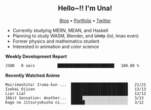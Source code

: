 <h2 align="center">
  Hello~!! I'm Una!
</h2>

<p align="center">
  <a href="https://anarchy.website/">Blog</a> &bull;
  <a href="https://una-ada.github.io/">Portfolio</a> &bull;
  <a href="https://twitter.com/xn__z7x">Twitter</a>
</p>

- Currently studying MERN, MEAN, and Haskell
- Planning to study WASM, Blender, and ~~Unity~~ (lol, lmao even)
- Former physics and mathematics student
- Interested in animation and color science

**Weekly Development Report**

<!--START_SECTION:waka-->

```txt
JSON   0 secs          █████████████████████████   100.00 %
```

<!--END_SECTION:waka-->

**Recently Watched Anime**

<!-- RECENT-ANIME:START -->

    Mairimashita! Iruma-kun ...  █████████████████████████   21/21
    Isekai Ojisan                █████████████████████████   13/13
    Liar Liar                    █████████████████████████   12/12
    16bit Sensation: Another...  █████░░░░░░░░░░░░░░░░░░░░   3/13
    Kage no Jitsuryokusha ni...  ██████░░░░░░░░░░░░░░░░░░░   3/12
<!-- RECENT-ANIME:END -->
